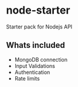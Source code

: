 # node-starter
Starter pack for Nodejs API

## Whats included
- MongoDB connection
- Input Validations
- Authentication
- Rate limits
